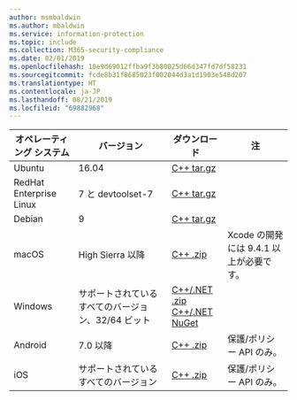 ```yaml
---
author: msmbaldwin
ms.author: mbaldwin
ms.service: information-protection
ms.topic: include
ms.collection: M365-security-compliance
ms.date: 02/01/2019
ms.openlocfilehash: 10e9d69012ffba9f3b80025d66d347fd7df58231
ms.sourcegitcommit: fcde8b31f8685023f002044d3a1d1903e548d207
ms.translationtype: HT
ms.contentlocale: ja-JP
ms.lasthandoff: 08/21/2019
ms.locfileid: "69882968"
---
```

| オペレーティング システム        | バージョン                          | ダウンロード                                                                                                                            | 注                                        |
| ----------------------- | --------------------------------- | ------------------------------------------------------------------------------------------------------------------------------------ | -------------------------------------------- |
| Ubuntu                  | 16.04                             | [C++ tar.gz](https://aka.ms/mipsdkbinaries)                                                                                          |                                              |
| RedHat Enterprise Linux | 7 と devtoolset-7               | [C++ tar.gz](https://aka.ms/mipsdkbinaries)                                                                                          |                                              |
| Debian                  | 9                                 | [C++ tar.gz](https://aka.ms/mipsdkbinaries)                                                                                          |                                              |
| macOS                   | High Sierra 以降             | [C++ .zip](https://aka.ms/mipsdkbinaries)                                                                                            | Xcode の開発には 9.4.1 以上が必要です。 |
| Windows                 | サポートされているすべてのバージョン、32/64 ビット | [C++/.NET .zip](https://aka.ms/mipsdkbinaries)<br>[C++/.NET NuGet](https://www.nuget.org/packages?q=Microsoft.InformationProtection) |                                              |
| Android                 | 7.0 以降                     | [C++ .zip](https://aka.ms/mipsdkbinaries)                                                                                            | 保護/ポリシー API のみ。             |
| iOS                     | サポートされているすべてのバージョン            | [C++ .zip](https://aka.ms/mipsdkbinaries)                                                                                            | 保護/ポリシー API のみ。                        |

